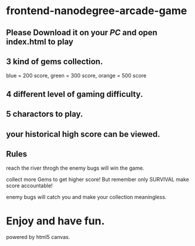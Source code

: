 frontend-nanodegree-arcade-game
===============================

## Please Download it on your _*PC*_ and open index.html to play

## 3 kind of gems collection.

blue = 200 score, green = 300 score, orange = 500 score

## 4 different level of gaming difficulty.

## 5 charactors to play.

## your historical high score can be viewed.

## Rules

reach the river throgh the enemy bugs will win the game.

collect more Gems to get higher score! But remember only SURVIVAL make score accountable!

enemy bugs will catch you and make your collection meaningless.

# Enjoy and have fun.

powered by html5 canvas.
